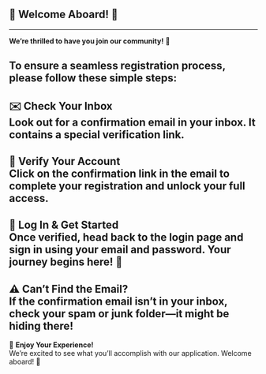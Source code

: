 ## 🌟 Welcome Aboard! 🌟  
---
**We’re thrilled to have you join our community!** 🎉  

To ensure a seamless registration process, please follow these simple steps:  
---
✉️ **Check Your Inbox**  
Look out for a confirmation email in your inbox. It contains a special verification link.  
---
🔗 **Verify Your Account**  
Click on the confirmation link in the email to complete your registration and unlock your full access.  
---
🔑 **Log In & Get Started**  
Once verified, head back to the login page and sign in using your email and password. Your journey begins here! 🚀  
---
⚠️ **Can’t Find the Email?**  
If the confirmation email isn’t in your inbox, check your **spam** or **junk** folder—it might be hiding there!  
---
🌟 **Enjoy Your Experience!**  
We’re excited to see what you’ll accomplish with our application. Welcome aboard! 💙  